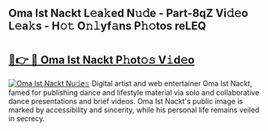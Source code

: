 ## Oma Ist Nackt L𝚎a𝚔ed N𝚞𝚍e - Part-8qZ Vi𝚍𝚎o L𝚎a𝚔s - H𝚘𝚝 O𝚗𝚕yf𝚊ns P𝚑𝚘tos reLEQ

# <h2><a href="http://kf3cxp.oniu.top/?m=Oma+Ist+Nackt">🔗👉 🔴 Oma Ist Nackt P𝚑ot𝚘𝚜 V𝚒d𝚎o</a></h2>

[![Oma Ist Nackt Nu𝚍e𝚜](https://i.imgur.com/0qMVB7G.gif)](http://kf3cxp.oniu.top/?m=Oma+Ist+Nackt)
Digital artist and web entertainer Oma Ist Nackt, famed for publishing dance and lifestyle material via solo and collaborative dance presentations and brief videos. Oma Ist Nackt's public image is marked by accessibility and sincerity, while his personal life remains veiled in secrecy.  
